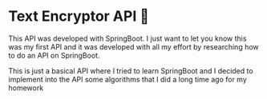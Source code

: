 # Text Encryptor API 🔐
This API was developed with SpringBoot. I just want to let you know this was my first API and it was developed with all my effort by researching how to do an API on SpringBoot.

This is just a basical API where I tried to learn SpringBoot and I decided to implement into the API some algorithms that I did a long time ago for my homework 
